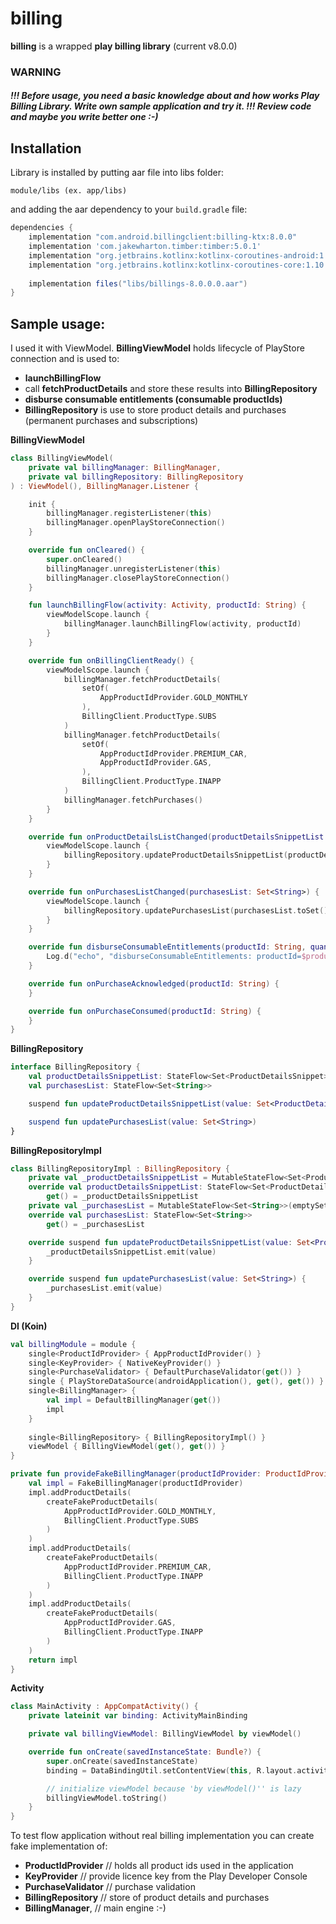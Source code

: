 # billing
**billing** is a wrapped **play billing library** (current v8.0.0)
### WARNING
##### !!! Before usage, you need a basic knowledge about and how works Play Billing Library. Write own sample application and try it. !!! Review code and maybe you write better one :-)

## Installation

Library is installed by putting aar file into libs folder:

```
module/libs (ex. app/libs)
```

and adding the aar dependency to your `build.gradle` file:
```groovy
dependencies { 
    implementation "com.android.billingclient:billing-ktx:8.0.0"
    implementation 'com.jakewharton.timber:timber:5.0.1'
    implementation "org.jetbrains.kotlinx:kotlinx-coroutines-android:1.10.2"
    implementation "org.jetbrains.kotlinx:kotlinx-coroutines-core:1.10.2" 
    
    implementation files("libs/billings-8.0.0.0.aar")
}
```

## Sample usage:
I used it with ViewModel. **BillingViewModel** holds lifecycle of PlayStore connection and is used to:
- **launchBillingFlow**
- call **fetchProductDetails** and store these results into **BillingRepository**
- **disburse consumable entitlements (consumable productIds)**
- **BillingRepository** is use to store product details and purchases (permanent purchases and subscriptions)

**BillingViewModel**
```kotlin
class BillingViewModel(
    private val billingManager: BillingManager,
    private val billingRepository: BillingRepository
) : ViewModel(), BillingManager.Listener {

    init {
        billingManager.registerListener(this)
        billingManager.openPlayStoreConnection()
    }

    override fun onCleared() {
        super.onCleared()
        billingManager.unregisterListener(this)
        billingManager.closePlayStoreConnection()
    }

    fun launchBillingFlow(activity: Activity, productId: String) {
        viewModelScope.launch {
            billingManager.launchBillingFlow(activity, productId)
        }
    }

    override fun onBillingClientReady() {
        viewModelScope.launch {
            billingManager.fetchProductDetails(
                setOf(
                    AppProductIdProvider.GOLD_MONTHLY
                ),
                BillingClient.ProductType.SUBS
            )
            billingManager.fetchProductDetails(
                setOf(
                    AppProductIdProvider.PREMIUM_CAR,
                    AppProductIdProvider.GAS,
                ),
                BillingClient.ProductType.INAPP
            )
            billingManager.fetchPurchases()
        }
    }

    override fun onProductDetailsListChanged(productDetailsSnippetList: Set<ProductDetailsSnippet>) {
        viewModelScope.launch {
            billingRepository.updateProductDetailsSnippetList(productDetailsSnippetList.toSet())
        }
    }

    override fun onPurchasesListChanged(purchasesList: Set<String>) {
        viewModelScope.launch {
            billingRepository.updatePurchasesList(purchasesList.toSet())
        }
    }

    override fun disburseConsumableEntitlements(productId: String, quantity: Int) {
        Log.d("echo", "disburseConsumableEntitlements: productId=$productId")
    }

    override fun onPurchaseAcknowledged(productId: String) {
    }

    override fun onPurchaseConsumed(productId: String) {
    }
}
```

**BillingRepository**
```kotlin
interface BillingRepository {
    val productDetailsSnippetList: StateFlow<Set<ProductDetailsSnippet>>
    val purchasesList: StateFlow<Set<String>>

    suspend fun updateProductDetailsSnippetList(value: Set<ProductDetailsSnippet>)

    suspend fun updatePurchasesList(value: Set<String>)
}
```

**BillingRepositoryImpl**
```kotlin
class BillingRepositoryImpl : BillingRepository {
    private val _productDetailsSnippetList = MutableStateFlow<Set<ProductDetailsSnippet>(emptySet())
    override val productDetailsSnippetList: StateFlow<Set<ProductDetailsSnippet>>
        get() = _productDetailsSnippetList
    private val _purchasesList = MutableStateFlow<Set<String>>(emptySet())
    override val purchasesList: StateFlow<Set<String>>
        get() = _purchasesList

    override suspend fun updateProductDetailsSnippetList(value: Set<ProductDetailsSnippet>) {
        _productDetailsSnippetList.emit(value)
    }

    override suspend fun updatePurchasesList(value: Set<String>) {
        _purchasesList.emit(value)
    }
}
```

**DI (Koin)**
```kotlin
val billingModule = module {
    single<ProductIdProvider> { AppProductIdProvider() }
    single<KeyProvider> { NativeKeyProvider() }
    single<PurchaseValidator> { DefaultPurchaseValidator(get()) }
    single { PlayStoreDataSource(androidApplication(), get(), get()) }
    single<BillingManager> {
        val impl = DefaultBillingManager(get())
        impl
    }
    
    single<BillingRepository> { BillingRepositoryImpl() }
    viewModel { BillingViewModel(get(), get()) }
}

private fun provideFakeBillingManager(productIdProvider: ProductIdProvider): BillingManager {
    val impl = FakeBillingManager(productIdProvider)
    impl.addProductDetails(
        createFakeProductDetails(
            AppProductIdProvider.GOLD_MONTHLY,
            BillingClient.ProductType.SUBS
        )
    )
    impl.addProductDetails(
        createFakeProductDetails(
            AppProductIdProvider.PREMIUM_CAR,
            BillingClient.ProductType.INAPP
        )
    )
    impl.addProductDetails(
        createFakeProductDetails(
            AppProductIdProvider.GAS,
            BillingClient.ProductType.INAPP
        )
    )
    return impl
}
```

**Activity**
```kotlin
class MainActivity : AppCompatActivity() {
    private lateinit var binding: ActivityMainBinding

    private val billingViewModel: BillingViewModel by viewModel()

    override fun onCreate(savedInstanceState: Bundle?) {
        super.onCreate(savedInstanceState)
        binding = DataBindingUtil.setContentView(this, R.layout.activity_main)

        // initialize viewModel because 'by viewModel()'' is lazy
        billingViewModel.toString()
    }
}
```

To test flow application without real billing implementation you can create fake implementation of:
- **ProductIdProvider** // holds all product ids used in the application
- **KeyProvider** // provide licence key from the Play Developer Console
- **PurchaseValidator** // purchase validation
- **BillingRepository** // store of product details and purchases
- **BillingManager**, // main engine :-)
